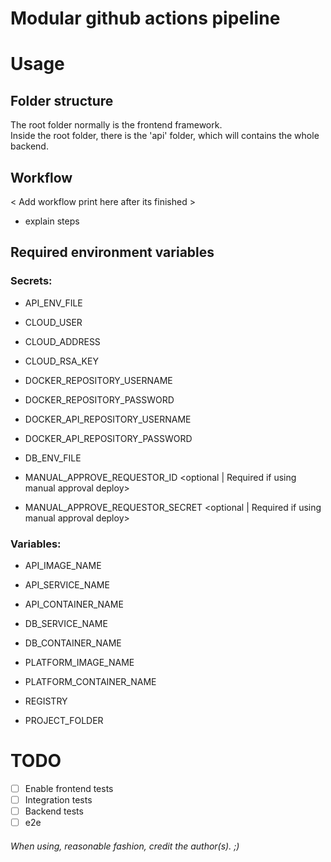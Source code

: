 # Modular github actions pipeline

# Usage

## Folder structure

The root folder normally is the frontend framework.  
Inside the root folder, there is the 'api' folder, which will contains the whole backend.

## Workflow

< Add workflow print here after its finished >

- explain steps

## Required environment variables

### Secrets:

- API_ENV_FILE

- CLOUD_USER
- CLOUD_ADDRESS
- CLOUD_RSA_KEY
- DOCKER_REPOSITORY_USERNAME
- DOCKER_REPOSITORY_PASSWORD
- DOCKER_API_REPOSITORY_USERNAME <optional>
- DOCKER_API_REPOSITORY_PASSWORD <optional>

- DB_ENV_FILE

- MANUAL_APPROVE_REQUESTOR_ID <optional | Required if using manual approval deploy>
- MANUAL_APPROVE_REQUESTOR_SECRET <optional | Required if using manual approval deploy>

### Variables:

- API_IMAGE_NAME
- API_SERVICE_NAME
- API_CONTAINER_NAME

- DB_SERVICE_NAME
- DB_CONTAINER_NAME

- PLATFORM_IMAGE_NAME
- PLATFORM_CONTAINER_NAME

- REGISTRY
- PROJECT_FOLDER

# TODO

- [ ] Enable frontend tests
- [ ] Integration tests
- [ ] Backend tests
- [ ] e2e

###### When using, reasonable fashion, credit the author(s). ;)

